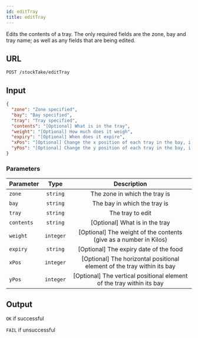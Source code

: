 ```yaml
---
id: editTray
title: editTray
---
```

Edits the contents of a tray.
The only required fields are the zone, bay and tray name; as well as any fields that are being edited.
## URL
```http request
POST /stockTake/editTray
```

## Input
```json
{
  "zone": "Zone specified",
  "bay": "Bay specified",
  "tray": "Tray specified",
  "contents": "[Optional] What is in the tray",
  "weight": "[Optional] How much does it weigh",
  "expiry": "[Optional] When does it expire",
  "xPos": "[Optional] Change the x position of each tray in the bay, i.e. leftmost tray has xPos = 0",
  "yPos": "[Optional] Change the y position of each tray in the bay, i.e. topmost tray has yPos = 0"
}
```

### Parameters
| Parameter        |      Type     |   Description |
| ------------- | :-----------: | :-----: |
| `zone`     | `string` | The zone in which the tray is |
| `bay`      |   `string`    | The bay in which the tray is|
| `tray` |   `string`    | The tray to edit|
| `contents` |   `string`    |  [Optional] What is in the tray |
| `weight` |   `integer`    |  [Optional] The weight of the contents (give as a number in Kilos)|
| `expiry` |   `string`    |  [Optional] The expiry date of the food |
| `xPos` |   `integer`    |  [Optional] The horizontal positional element of the tray within its bay |
| `yPos` |   `integer`    |  [Optional] The vertical positional element of the tray within its bay |


## Output
`OK` if successful

`FAIL` if unsuccessful
